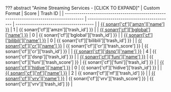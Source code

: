 ??? abstract "Anime Streaming Services - [CLICK TO EXPAND]"
    | Custom Format                                                                           | Score                                     | Trash ID                               |
    | --------------------------------------------------------------------------------------- | ----------------------------------------- | -------------------------------------- |
    | [{{ sonarr['cf']['amzn']['name'] }}](/Sonarr/sonarr-collection-of-custom-formats/#amzn) | 1 | {{ sonarr['cf']['amzn']['trash_id'] }} |
    | [{{ sonarr['cf']['bglobal']['name'] }}](/Sonarr/sonarr-collection-of-custom-formats/#b-global) | 0 | {{ sonarr['cf']['bglobal']['trash_id'] }} |
    | [{{ sonarr['cf']['bilibili']['name'] }}](/Sonarr/sonarr-collection-of-custom-formats/#bilibili) | 0 | {{ sonarr['cf']['bilibili']['trash_id'] }} |
    | [{{ sonarr['cf']['cr']['name'] }}](/Sonarr/sonarr-collection-of-custom-formats/#crunchyroll)   | {{ sonarr['cf']['cr']['trash_score'] }}  | {{ sonarr['cf']['cr']['trash_id'] }}  |
    | [{{ sonarr['cf']['dsnp']['name'] }}](/Sonarr/sonarr-collection-of-custom-formats/#dsnp) | 4 | {{ sonarr['cf']['dsnp']['trash_id'] }} |
    | [{{ sonarr['cf']['funi']['name'] }}](/Sonarr/sonarr-collection-of-custom-formats/#funimation) | {{ sonarr['cf']['funi']['trash_score'] }} | {{ sonarr['cf']['funi']['trash_id'] }} |
    | [{{ sonarr['cf']['hidive']['name'] }}](/Sonarr/sonarr-collection-of-custom-formats/#hidive)   | 0 | {{ sonarr['cf']['hidive']['trash_id'] }}  |
    | [{{ sonarr['cf']['nf']['name'] }}](/Sonarr/sonarr-collection-of-custom-formats/#nf)     | 2 | {{ sonarr['cf']['nf']['trash_id'] }}   |
    | [{{ sonarr['cf']['vrv']['name'] }}](/Sonarr/sonarr-collection-of-custom-formats/#vrv) | {{ sonarr['cf']['vrv']['trash_score'] }} | {{ sonarr['cf']['vrv']['trash_id'] }} |
